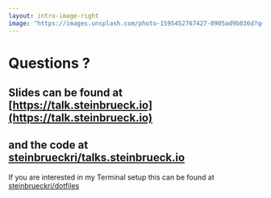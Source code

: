 ```yaml
---
layout: intro-image-right
image: "https://images.unsplash.com/photo-1595452767427-0905ad9b036d?q=80&w=3804&auto=format&fit=crop&ixlib=rb-4.0.3&ixid=M3wxMjA3fDB8MHxwaG90by1wYWdlfHx8fGVufDB8fHx8fA%3D%3D"
---
```


# Questions ?

## Slides can be found at [https://talk.steinbrueck.io](https://talk.steinbrueck.io)

## and the code at [steinbrueckri/talks.steinbrueck.io](https://github.com/steinbrueckri/talks.steinbrueck.io)

If you are interested in my Terminal setup this can be found at [steinbrueckri/dotfiles](https://github.com/steinbrueckri/dotfiles)
